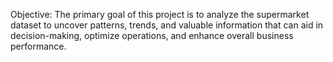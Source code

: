 Objective: The primary goal of this project is to analyze the supermarket dataset to uncover patterns, trends, and valuable information
that can aid in decision-making, optimize operations, and enhance overall business performance.
